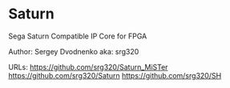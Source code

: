 # Saturn
Sega Saturn Compatible IP Core for FPGA

Author:
Sergey Dvodnenko
aka: srg320

URLs:
https://github.com/srg320/Saturn_MiSTer
https://github.com/srg320/Saturn
https://github.com/srg320/SH
